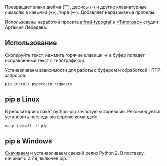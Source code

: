 Превращает знаки дюйма (""), дефисы (-) и другие клавиатурные символы в кавычки («»), тире (—). Добавляет неразрывные пробелы.

Использованы наработки проекта [alfred-typograf](https://github.com/voldmar/alfred-typograf) и [«Типограф»](http://www.artlebedev.ru/tools/typograf/) студии Артемия Лебедева.

## Использование

Скопируйте текст, нажмите горячие клавиши → в буфер попадёт исправленный текст с типографикой.

Устанавливаем зависимости для работы с буфером и обработкой HTTP-запросов:
```
pip install pyperclip requests
```

## pip в Linux

В репозиториях пакет python-pip зачастую устаревший. Рекомендуется установить последнюю версию командой:
```
easy_install -U pip
```

## pip в Windows

[Скачиваем](https://www.python.org/downloads/windows/) и устанавливаем свежий релиз Python 2. В поставку, начиная с 2.7.9, включен pip.